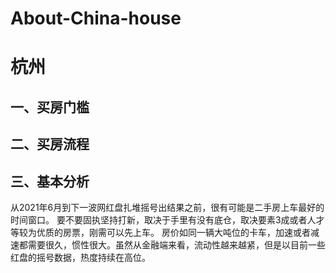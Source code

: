 # About-China-house
# 杭州
## 一、买房门槛
## 二、买房流程
## 三、基本分析
从2021年6月到下一波网红盘扎堆摇号出结果之前，很有可能是二手房上车最好的时间窗口。
要不要固执坚持打新，取决于手里有没有底仓，取决要素3成或者人才等较为优质的房票，刚需可以先上车。
房价如同一辆大吨位的卡车，加速或者减速都需要很久，惯性很大。虽然从金融端来看，流动性越来越紧，但是以目前一些红盘的摇号数据，热度持续在高位。
